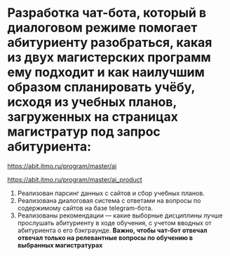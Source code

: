 # Разработка чат-бота, который в диалоговом режиме помогает абитуриенту разобраться, какая из двух магистерских программ ему подходит и как наилучшим образом спланировать учёбу, исходя из учебных планов, загруженных на страницах магистратур под запрос абитуриента:

https://abit.itmo.ru/program/master/ai

https://abit.itmo.ru/program/master/ai_product

1. Реализован парсинг данных с сайтов и сбор учебных планов.
2. Реализована диалоговая система с ответами на вопросы по содержимому сайтов на базе telegram-бота.
3. Реализованы рекомендации — какие выборные дисциплины лучше прослушать абитуриенту в ходе обучения, с учетом вводных от абитуриента о его бэкграунде. **Важно, чтобы чат-бот отвечал отвечал только на релевантные вопросы по обучению в выбранных магистратурах**
